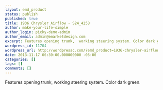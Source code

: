 ```yaml
---
layout: emd_product
status: publish
published: true
title: 1936 Chrysler Airflow - S24_4258
author: make-your-life-simple
author_login: picky-demo-admin
author_email: admin@emarketdesign.com
excerpt: Features opening trunk,  working steering system. Color dark green.
wordpress_id: 11704
wordpress_url: http://wordpressc.com/?emd_product=1936-chrysler-airflow
date: 2013-11-17 06:30:00.000000000 -05:00
categories: []
tags: []
comments: []
---
```

Features opening trunk,  working steering system. Color dark green.
